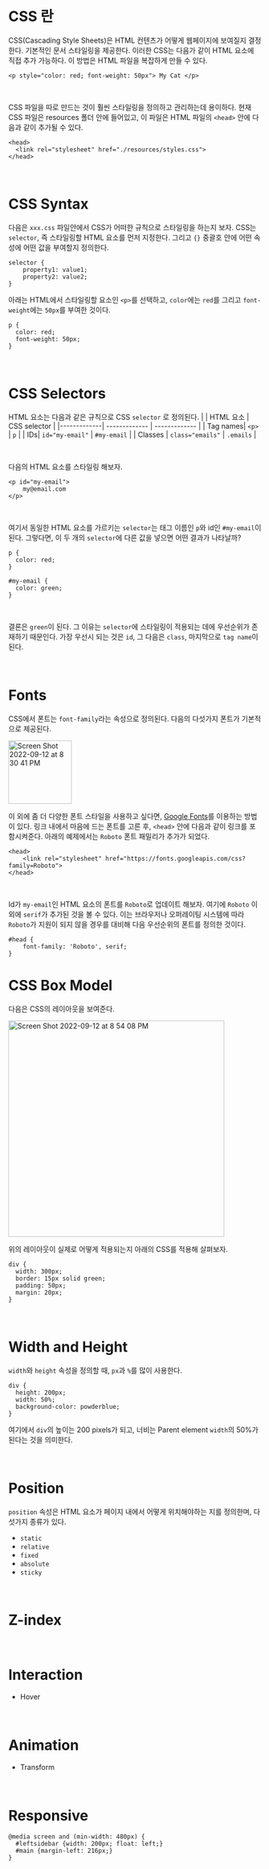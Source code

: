# CSS 란

CSS(Cascading Style Sheets)은 HTML 컨텐츠가 어떻게 웹페이지에 보여질지 결정한다. 기본적인 문서 스타일링을 제공한다. 이러한 CSS는 다음가 같이 HTML 요소에 직접 추가 가능하다. 이 방법은 HTML 파일을 복잡하게 만들 수 있다.

```
<p style="color: red; font-weight: 50px"> My Cat </p>
```

<br />

CSS 파일을 따로 만드는 것이 훨씬 스타일링을 정의하고 관리하는데 용이하다. 현재 CSS 파일은 resources 폴더 안에 들어있고, 이 파일은 HTML 파일의 `<head>` 안에 다음과 같이 추가될 수 있다.


```
<head>
  <link rel="stylesheet" href="./resources/styles.css">
</head>
```

<br />

# CSS Syntax

다음은 `xxx.css` 파일안에서 CSS가 어떠한 규칙으로 스타일링을 하는지 보자. CSS는 `selector`, 즉 스타일링할 HTML 요소를 먼저 지정한다. 그리고 `{}` 중괄호 안에 어떤 속성에 어떤 값을 부여할지 정의한다. 

```
selector {
    property1: value1;
    property2: value2;
}
```

아래는 HTML에서 스타일링할 요소인 `<p>`를 선택하고, `color`에는 `red`를 그리고 `font-weight`에는 `50px`를 부여한 것이다.
```
p {
  color: red;
  font-weight: 50px;
}
```


<br />

# CSS Selectors

HTML 요소는 다음과 같은 규칙으로 CSS `selector` 로 정의된다.
| | HTML 요소 | CSS selector |
|-------------| ------------- | ------------- |
| Tag names| `<p>` | `p`  |
| IDs| `id="my-email"`  | `#my-email`  |
| Classes | `class="emails"`  | `.emails` |
  

<br />

다음의 HTML 요소를 스타일링 해보자.
```
<p id="my-email">
    my@email.com
</p>
```

<br />

여기서 동일한 HTML 요소를 가르키는 `selector`는 태그 이름인 `p`와 id인 `#my-email`이 된다. 그렇다면, 이 두 개의 `selector`에 다른 값을 넣으면 어떤 결과가 나타날까?
```
p {
  color: red;
}

#my-email {
  color: green;
}
```

<br />

결론은 `green`이 된다. 그 이유는 `selector`에 스타일링이 적용되는 데에 우선순위가 존재하기 때문인다. 가장 우선시 되는 것은 `id`, 그 다음은 `class`, 마지막으로 `tag name`이 된다. 

<br />

# Fonts
CSS에서 폰트는 `font-family`라는 속성으로 정의된다. 다음의 다섯가지 폰트가 기본적으로 제공된다. 

<img width="126" alt="Screen Shot 2022-09-12 at 8 30 41 PM" src="https://user-images.githubusercontent.com/2341775/189642772-9afdb780-a80b-4b56-9d4d-77d9edacbb5a.png" />

이 외에 좀 더 다양한 폰트 스타일을 사용하고 싶다면, [Google Fonts](https://fonts.google.com/)를 이용하는 방법이 있다. 링크 내에서 마음에 드는 폰트를 고른 후, `<head>` 안에 다음과 같이 링크를 포함시켜준다. 아래의 예제에서는 `Roboto` 폰트 패밀리가 추가가 되었다.

```
<head>
    <link rel="stylesheet" href="https://fonts.googleapis.com/css?family=Roboto">
</head>
```

<br />

Id가 `my-email`인 HTML 요소의 폰트를 `Roboto`로 업데이트 해보자. 여기에 `Roboto` 이외에 `serif`가 추가된 것을 볼 수 있다. 이는 브라우저나 오퍼레이팅 시스템에 따라 `Roboto`가 지원이 되지 않을 경우를 대비해 다음 우선순위의 폰트를 정의한 것이다.
```
#head {
    font-family: 'Roboto', serif;
}
```

# CSS Box Model
다음은 CSS의 레이아웃을 보여준다. 

<img width="430" alt="Screen Shot 2022-09-12 at 8 54 08 PM" src="https://user-images.githubusercontent.com/2341775/189646916-654470c1-c250-4e89-b0b1-8535c92b399f.png">

<br />

위의 레이아웃이 실제로 어떻게 적용되는지 아래의 CSS를 적용해 살펴보자.
```
div {
  width: 300px;
  border: 15px solid green;
  padding: 50px;
  margin: 20px;
}
```

<br />

# Width and Height
`width`와 `height` 속성을 정의할 때, `px`과 `%`를 많이 사용한다.

```
div {
  height: 200px;
  width: 50%;
  background-color: powderblue;
}
```
여기에서 `div`의 높이는 200 pixels가 되고, 너비는 Parent element `width`의 50%가 된다는 것을 의미한다.


<br />

# Position
`position` 속성은 HTML 요소가 페이지 내에서 어떻게 위치해야하는 지를 정의한며, 다섯가지 종류가 있다.

- `static`
- `relative`
- `fixed`
- `absolute`
- `sticky`



<br />

# Z-index

<br />



# Interaction

- Hover

<br />



# Animation
- Transform

<br />


# Responsive

```
@media screen and (min-width: 480px) {
  #leftsidebar {width: 200px; float: left;}
  #main {margin-left: 216px;}
}
```

<br />




